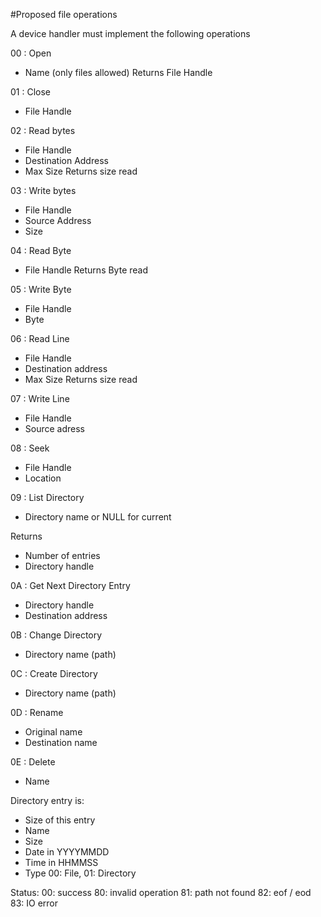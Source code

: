 #Proposed file operations

A device handler must implement the following operations

00 : Open
   * Name (only files allowed)
   Returns File Handle
    
01 : Close
   * File Handle
    
02 : Read bytes
   * File Handle
   * Destination Address
   * Max Size
   Returns size read
    
03 : Write bytes
   * File Handle
   * Source Address
   * Size
   
04 : Read Byte
   * File Handle
   Returns Byte read
   
05 : Write Byte
   * File Handle
   * Byte
   
06 : Read Line
   * File Handle
   * Destination address
   * Max Size
   Returns size read
   
07 : Write Line
   * File Handle
   * Source adress
   
08 : Seek
   * File Handle
   * Location
   
09 : List Directory
   * Directory name or NULL for current
   
   Returns
   * Number of entries
   * Directory handle
   
0A : Get Next Directory Entry
   * Directory handle
   * Destination address
   
0B : Change Directory
   * Directory name (path)

0C : Create Directory
   * Directory name (path)
   
0D : Rename
   * Original name
   * Destination name
   
0E : Delete
   * Name


Directory entry is:
* Size of this entry
* Name
* Size
* Date in YYYYMMDD
* Time in HHMMSS
* Type 00: File, 01: Directory

Status:
00: success
80: invalid operation
81: path not found
82: eof / eod
83: IO error

